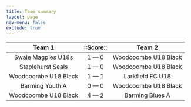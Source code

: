 ```yaml
---
title: Team summary
layout: page
nav-menu: false
exclude: true
---
```




|        Team 1        |  ::Score::  |        Team 2        |
|:--------------------:|:-----------:|:--------------------:|
|  Swale Magpies U18s  | 1 &mdash; 0 | Woodcoombe U18 Black |
|  Staplehurst Seals   | 1 &mdash; 0 | Woodcoombe U18 Black |
| Woodcoombe U18 Black | 1 &mdash; 1 |   Larkfield FC U18   |
|   Barming Youth A    | 0 &mdash; 0 | Woodcoombe U18 Black |
| Woodcoombe U18 Black | 4 &mdash; 2 |   Barming Blues A    |

 <br /><br /><br />